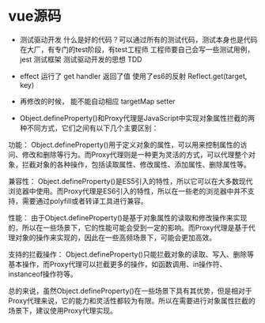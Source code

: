 # vue源码

- 测试驱动开发
    什么是好的代码？可以通过所有的测试代码，测试本身也是代码
    在大厂，有专门的test阶段，有test工程师
    工程师要自己会写一些测试用例，jest 测试框架
    测试驱动开发的思想 TDD

- effect 运行了
    get handler 返回了值  使用了es6的反射 Reflect.get(target, key)

- 再修改的时候， 能不能自动相应
    targetMap setter

- Object.defineProperty()和Proxy代理是JavaScript中实现对象属性拦截的两种不同方式，它们之间有以下几个主要区别：

功能：
Object.defineProperty()用于定义对象的属性，可以用来控制属性的访问、修改和删除等行为。而Proxy代理则是一种更为灵活的方式，可以代理整个对象，拦截对象的各种操作，包括读取属性、修改属性、添加属性、删除属性等。

兼容性：
Object.defineProperty()是ES5引入的特性，所以它可以在大多数现代浏览器中使用。而Proxy代理是ES6引入的特性，所以在一些老的浏览器中并不支持，需要通过polyfill或者转译工具进行兼容。

性能：
由于Object.defineProperty()是基于对象属性的读取和修改操作来实现的，所以在一些场景下，它的性能可能会受到一定的影响。而Proxy代理是基于代理对象的操作来实现的，因此在一些高频场景下，可能会更加高效。

支持的拦截操作：
Object.defineProperty()只能拦截对象的读取、写入、删除等基本操作，而Proxy代理可以拦截更多的操作，如函数调用、in操作符、instanceof操作符等。

总的来说，虽然Object.defineProperty()在一些场景下具有其优势，但是相对于Proxy代理来说，它的能力和灵活性都较为有限。所以在需要进行对象属性拦截的场景下，建议使用Proxy代理实现。

